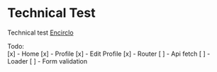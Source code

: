 # Technical Test

Technical test [Encirclo](http://encirclo.com)

Todo:  
[x] - Home
[x] - Profile
[x] - Edit Profile
[x] - Router
[ ] - Api fetch
[ ] - Loader
[ ] - Form validation
